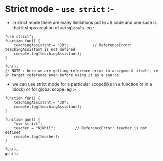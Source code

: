 # Strict mode - `use strict` :-

-   In strict mode there are many limitations put to JS code and one such is that it stops creation of `autoglobals`.
    eg :-

```JS
"use strict";
function fun() {
    teachingAssistant = "JD";           // ReferenceError: teachingAssistant is not defined
    console.log(teachingAssistant);
}

fun();
// NOTE : here we are getting reference error in assignment itself, ie in target reference even before using it as a source.
```

-   we can use strict mode for a particular scope(like in a function or in a block) or for global scope.
    eg :-

```JS
function fun() {
    teachingAssistant = "JD";
    console.log(teachingAssistant);
}

function gun() {
    "use strict";
    teacher = "Nikhil";         // ReferenceError: teacher is not defined
    console.log(teacher);
}

fun();
gun();
```
